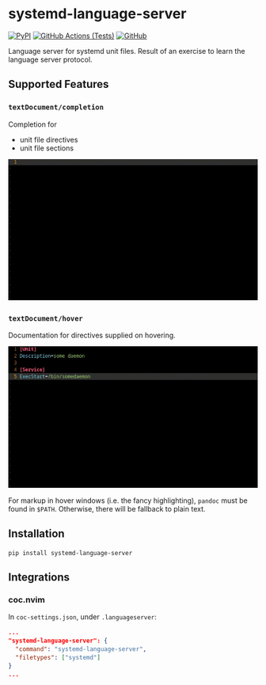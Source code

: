 # systemd-language-server


[![PyPI](https://img.shields.io/pypi/v/systemd-language-server)](https://pypi.org/project/systemd-language-server)
[![GitHub Actions (Tests)](https://github.com/psacawa/systemd-language-server/actions/workflows/test.yml/badge.svg)](https://github.com/psacawa/systemd-language-server/actions)
[![GitHub](https://img.shields.io/github/license/psacawa/systemd-language-server)](https://github.com/psacawa/systemd-language-server/blob/master/LICENSE)


Language server for systemd unit files. Result of an exercise to learn the language server protocol.

## Supported Features

### `textDocument/completion`

Completion for

- unit file directives
- unit file sections
<!-- - values of some directives -->
![](assets/completion.gif)

### `textDocument/hover`

Documentation for directives supplied on hovering. 

![](assets/hover.gif)

For markup in hover windows (i.e. the fancy highlighting), `pandoc` must be found in `$PATH`. Otherwise, there will be fallback to plain text.

## Installation

```
pip install systemd-language-server
```

## Integrations

### coc.nvim

In `coc-settings.json`, under `.languageserver`:

```json
...
"systemd-language-server": {
  "command": "systemd-language-server",
  "filetypes": ["systemd"]
}
...
```
